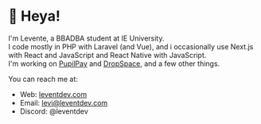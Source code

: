# :wave: Heya!
I'm Levente, a BBADBA student at IE University.  
I code mostly in PHP with Laravel (and Vue), and i occasionally use Next.js with React and JavaScript and React Native with JavaScript.  
I'm working on [PupilPay](https://pupilpay.hu/) and [DropSpace](https://github.com/leventdev/dropspace), and a few other things.  
 
You can reach me at:  
* Web: [leventdev.com](https://leventdev.com)  
* Email: <levi@leventdev.com>  
* Discord: @leventdev  
